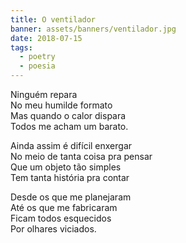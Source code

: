 ```yaml
---
title: O ventilador
banner: assets/banners/ventilador.jpg
date: 2018-07-15
tags:
  - poetry
  - poesia
---
```



Ninguém repara
<br>
No meu humilde formato
<br>
Mas quando o calor dispara
<br>
Todos me acham um barato.
<br>

Ainda assim é difícil enxergar
<br>
No meio de tanta coisa pra pensar
<br>
Que um objeto tão simples
<br>
Tem tanta história pra contar
<br>

Desde os que me planejaram
<br>
Até os que me fabricaram
<br>
Ficam todos esquecidos
<br>
Por olhares viciados.

